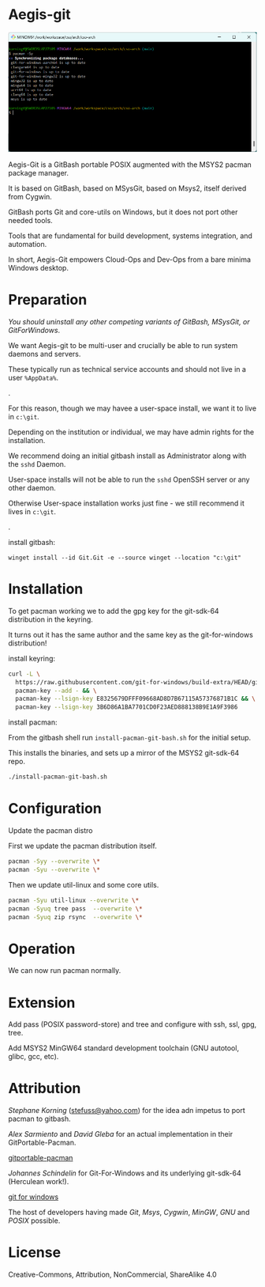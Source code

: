 # Aegis-git

![gitbash-pacman](gitbash-pacman.png)

Aegis-Git is a GitBash portable POSIX augmented with the MSYS2 pacman package manager.

It is based on GitBash, based on MSysGit, based on Msys2, itself derived from Cygwin.

GitBash ports Git and core-utils on Windows, but it does not port other needed tools.

Tools that are fundamental for build development, systems integration, and automation.

In short, Aegis-Git empowers Cloud-Ops and Dev-Ops from a bare minima Windows desktop.



# Preparation

*You should uninstall any other competing variants of GitBash, MSysGit, or GitForWindows*.

We want Aegis-git to be multi-user and crucially be able to run system daemons and servers.

These typically run as technical service accounts and should not live in a user `%AppData%`. 

.

For this reason, though we may havee a user-space install, we want it to live in `c:\git`.

Depending on the institution or individual, we may have admin rights for the installation.

We recommend doing an initial gitbash install as Administrator along with the `sshd` Daemon.

User-space installs will not be able to run the `sshd` OpenSSH server or any other daemon.

Otherwise User-space installation works just fine - we still recommend it lives in `c:\git`. 

.

install gitbash:

    winget install --id Git.Git -e --source winget --location "c:\git"



# Installation


To get pacman working we to add the gpg key for the git-sdk-64 distribution in the keyring.

It turns out it has the same author and the same key as the git-for-windows distribution!


install keyring:

```bash
curl -L \
  https://raw.githubusercontent.com/git-for-windows/build-extra/HEAD/git-for-windows-keyring/git-for-windows.gpg | \
  pacman-key --add - && \
  pacman-key --lsign-key E8325679DFFF09668AD8D7B67115A57376871B1C && \
  pacman-key --lsign-key 3B6D86A1BA7701CD0F23AED888138B9E1A9F3986
```


install pacman:

From the gitbash shell run `install-pacman-git-bash.sh` for the initial setup.

This installs the binaries, and sets up a mirror of the MSYS2 git-sdk-64 repo.


```bash
./install-pacman-git-bash.sh
```

  

# Configuration

Update the pacman distro


First we update the pacman distribution itself.

```bash
pacman -Syy --overwrite \*
pacman -Syu --overwrite \*
```

Then we update util-linux and some core utils.

```bash
pacman -Syu util-linux --overwrite \*
pacman -Syuq tree pass  --overwrite \*
pacman -Syuq zip rsync  --overwrite \*
```


# Operation

We can now run pacman normally.



# Extension

Add pass (POSIX password-store) and tree and configure with ssh, ssl, gpg, tree.

Add MSYS2 MinGW64 standard development toolchain (GNU autotool, glibc, gcc, etc).



# Attribution


*Stephane Korning* (stefuss@yahoo.com) for the idea adn impetus to port pacman to gitbash. 


*Alex Sarmiento* and *David Gleba* for an actual implementation in their GitPortable-Pacman.

[gitportable-pacman](https://github.com/dgleba/gitportable-pacman)


*Johannes Schindelin* for Git-For-Windows and its underlying git-sdk-64 (Herculean work!).

[git for windows](https://gitforwindows.org/install-inside-msys2-proper.html)


The host of developers having made *Git*, *Msys*, *Cygwin*, *MinGW*, *GNU* and *POSIX* possible.



# License

Creative-Commons,  Attribution, NonCommercial, ShareAlike 4.0


